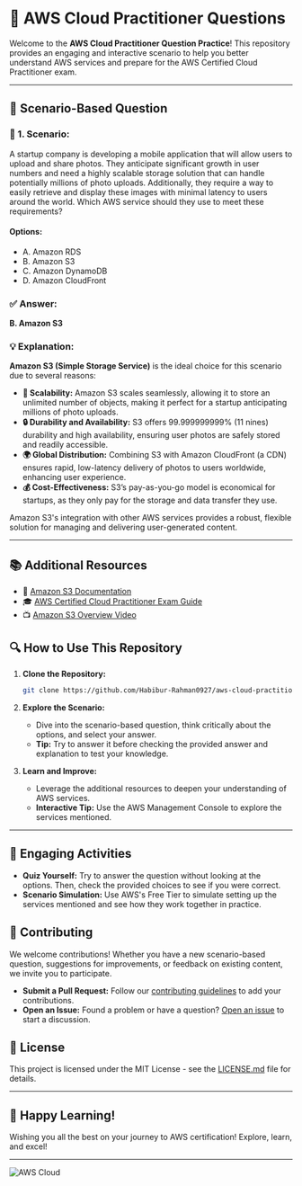 # 🌟 AWS Cloud Practitioner Questions

Welcome to the **AWS Cloud Practitioner Question Practice**! This repository provides an engaging and interactive scenario to help you better understand AWS services and prepare for the AWS Certified Cloud Practitioner exam.

---

## 🚀 Scenario-Based Question

### 📝 1. Scenario:

A startup company is developing a mobile application that will allow users to upload and share photos. They anticipate significant growth in user numbers and need a highly scalable storage solution that can handle potentially millions of photo uploads. Additionally, they require a way to easily retrieve and display these images with minimal latency to users around the world. Which AWS service should they use to meet these requirements?

#### Options:
- A. Amazon RDS
- B. Amazon S3
- C. Amazon DynamoDB
- D. Amazon CloudFront

### ✅ Answer: 

**B. Amazon S3**

### 💡 Explanation:

**Amazon S3 (Simple Storage Service)** is the ideal choice for this scenario due to several reasons:

- **🔧 Scalability:** Amazon S3 scales seamlessly, allowing it to store an unlimited number of objects, making it perfect for a startup anticipating millions of photo uploads.
- **🔒 Durability and Availability:** S3 offers 99.999999999% (11 nines) durability and high availability, ensuring user photos are safely stored and readily accessible.
- **🌍 Global Distribution:** Combining S3 with Amazon CloudFront (a CDN) ensures rapid, low-latency delivery of photos to users worldwide, enhancing user experience.
- **💰 Cost-Effectiveness:** S3’s pay-as-you-go model is economical for startups, as they only pay for the storage and data transfer they use.

Amazon S3's integration with other AWS services provides a robust, flexible solution for managing and delivering user-generated content.

---

## 📚 Additional Resources

- 📘 [Amazon S3 Documentation](https://docs.aws.amazon.com/s3/index.html)
- 🎓 [AWS Certified Cloud Practitioner Exam Guide](https://aws.amazon.com/certification/certified-cloud-practitioner/)
- 📺 [Amazon S3 Overview Video](https://www.youtube.com/watch?v=f_4Q9Iv7_Ao)

## 🔍 How to Use This Repository

1. **Clone the Repository:**
    ```bash
    git clone https://github.com/Habibur-Rahman0927/aws-cloud-practitioner.git
    ```

2. **Explore the Scenario:**
    - Dive into the scenario-based question, think critically about the options, and select your answer.
    - **Tip:** Try to answer it before checking the provided answer and explanation to test your knowledge.

3. **Learn and Improve:**
    - Leverage the additional resources to deepen your understanding of AWS services.
    - **Interactive Tip:** Use the AWS Management Console to explore the services mentioned.

---

## 🌟 Engaging Activities

- **Quiz Yourself:** Try to answer the question without looking at the options. Then, check the provided choices to see if you were correct.
- **Scenario Simulation:** Use AWS's Free Tier to simulate setting up the services mentioned and see how they work together in practice.

## 🤝 Contributing

We welcome contributions! Whether you have a new scenario-based question, suggestions for improvements, or feedback on existing content, we invite you to participate. 

- **Submit a Pull Request:** Follow our [contributing guidelines](CONTRIBUTING.md) to add your contributions.
- **Open an Issue:** Found a problem or have a question? [Open an issue](https://github.com/Habibur-Rahman0927/aws-cloud-practitioner/issues) to start a discussion.

## 📄 License

This project is licensed under the MIT License - see the [LICENSE.md](LICENSE.md) file for details.

---

## 🎉 Happy Learning!

Wishing you all the best on your journey to AWS certification! Explore, learn, and excel!

---

![AWS Cloud](https://user-images.githubusercontent.com/example/aws-cloud-image.jpg)

